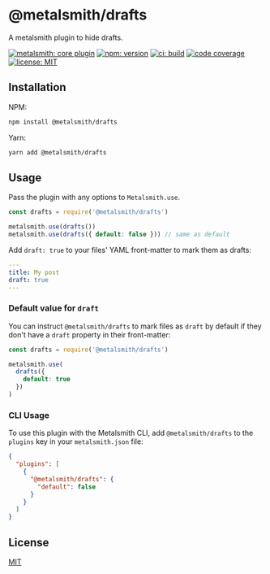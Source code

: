 # @metalsmith/drafts

A metalsmith plugin to hide drafts.

[![metalsmith: core plugin][metalsmith-badge]][metalsmith-url]
[![npm: version][npm-badge]][npm-url]
[![ci: build][ci-badge]][ci-url]
[![code coverage][codecov-badge]][codecov-url]
[![license: MIT][license-badge]][license-url]

## Installation

NPM:

```bash
npm install @metalsmith/drafts
```

Yarn:

```bash
yarn add @metalsmith/drafts
```

## Usage

Pass the plugin with any options to `Metalsmith.use`.

```js
const drafts = require('@metalsmith/drafts')

metalsmith.use(drafts())
metalsmith.use(drafts({ default: false })) // same as default
```

Add `draft: true` to your files' YAML front-matter to mark them as drafts:

```yaml
---
title: My post
draft: true
---
```

### Default value for `draft`

You can instruct `@metalsmith/drafts` to mark files as `draft` by default if they don't have a `draft` property in their front-matter:

```js
const drafts = require('@metalsmith/drafts')

metalsmith.use(
  drafts({
    default: true
  })
)
```

### CLI Usage

To use this plugin with the Metalsmith CLI, add `@metalsmith/drafts` to the `plugins` key in your `metalsmith.json` file:

```json
{
  "plugins": [
    {
      "@metalsmith/drafts": {
        "default": false
      }
    }
  ]
}
```

## License

[MIT](LICENSE)

[npm-badge]: https://img.shields.io/npm/v/@metalsmith/drafts.svg
[npm-url]: https://www.npmjs.com/package/@metalsmith/drafts
[ci-badge]: https://github.com/metalsmith/drafts/actions/workflows/test.yml/badge.svg
[ci-url]: https://github.com/metalsmith/drafts/actions/workflows/test.yml
[metalsmith-badge]: https://img.shields.io/badge/metalsmith-core_plugin-green.svg?longCache=true
[metalsmith-url]: http://metalsmith.io
[codecov-badge]: https://img.shields.io/coveralls/github/metalsmith/drafts
[codecov-url]: https://coveralls.io/github/metalsmith/drafts
[license-badge]: https://img.shields.io/github/license/metalsmith/drafts
[license-url]: LICENSE
